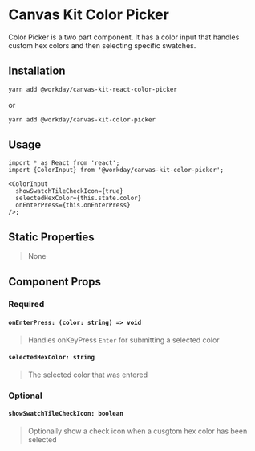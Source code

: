 # Canvas Kit Color Picker

Color Picker is a two part component. It has a color input that handles custom hex colors and then
selecting specific swatches.

## Installation

```sh
yarn add @workday/canvas-kit-react-color-picker
```

or

```sh
yarn add @workday/canvas-kit-color-picker
```

## Usage

```tsx
import * as React from 'react';
import {ColorInput} from '@workday/canvas-kit-color-picker';

<ColorInput
  showSwatchTileCheckIcon={true}
  selectedHexColor={this.state.color}
  onEnterPress={this.onEnterPress}
/>;
```

## Static Properties

> None

## Component Props

### Required

#### `onEnterPress: (color: string) => void`

> Handles onKeyPress `Enter` for submitting a selected color

#### `selectedHexColor: string`

> The selected color that was entered

### Optional

#### `showSwatchTileCheckIcon: boolean`

> Optionally show a check icon when a cusgtom hex color has been selected
